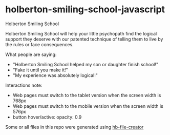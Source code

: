 # holberton-smiling-school-javascript
Holberton Smiling School

Holberton Smiling School will help your little psychopath find the logical support they deserve with our patented technique of telling them to live by the rules or face consequences.

What people are saying:

- "Holberton Smiling School helped my son or daughter finish school!"
- "Fake it until you make it!"
- "My experience was absolutely logical!"

Interactions note:

- Web pages must switch to the tablet version when the screen width is 768px
- Web pages must switch to the mobile version when the screen width is 576px
- button hover/active: opacity: 0.9

Some or all files in this repo were generated using [hb-file-creator](https://github.com/tieje/hb-file-creator)
